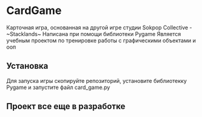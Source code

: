# CardGame

Карточная игра, основанная на другой игре студии Sokpop Collective - ~Stacklands~
Написана при помощи библиотеки Pygame
Является учебным проектом по тренировке работы с графическими объектами и ооп

## Установка

Для запуска игры скопируйте репозиторий, установите библиотекку Pygame и запустите файл card_game.py

## Проект все еще в разработке
